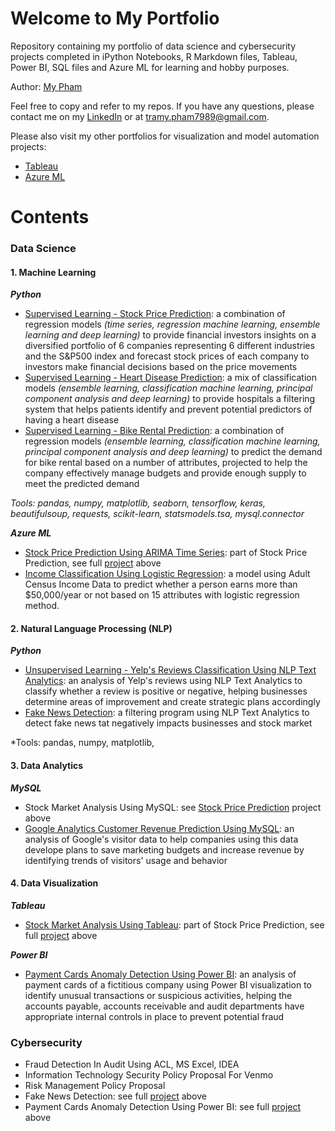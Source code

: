 # Welcome to My Portfolio
Repository containing my portfolio of data science and cybersecurity projects completed in iPython Notebooks, R Markdown files, Tableau, Power BI, SQL files and Azure ML for learning and hobby purposes.

Author: [My Pham](https://github.com/mypham14)

Feel free to copy and refer to my repos. If you have any questions, please contact me on my [LinkedIn](https://www.linkedin.com/in/mytrapham/) or at tramy.pham7989@gmail.com. 

Please also visit my other portfolios for visualization and model automation projects: 
- [Tableau](https://public.tableau.com/profile/my.tra.pham)
- [Azure ML](https://gallery.azure.ai/Home/Author?authorid=C64394424E5213619852FA330E95098630EC7C9F58B8E7FE8C2432189A92A3A7&skip=0&categories=%5B%229%22%5D&orderby=trending%20desc&tabtype=2&entityskip=0&collectionskip=0)

# Contents
### Data Science
#### 1. Machine Learning
_**Python**_
- [Supervised Learning - Stock Price Prediction](https://github.com/mypham14/stock-price-prediction): a combination of regression models *(time series, regression machine learning, ensemble learning and deep learning)* to provide financial investors insights on a diversified portfolio of 6 companies representing 6 different industries and the S&P500 index and forecast stock prices of each company to investors make financial decisions based on the price movements
- [Supervised Learning - Heart Disease Prediction](https://github.com/mypham14/heart-disease-prediction/blob/master/README.md): a mix of classification models *(ensemble learning, classification machine learning, principal component analysis and deep learning)* to provide hospitals a filtering system that helps patients identify and prevent potential predictors of having a heart disease 
- [Supervised Learning - Bike Rental Prediction](https://github.com/mypham14/bike-rental-prediction): a combination of regression models *(ensemble learning, classification machine learning, principal component analysis and deep learning)* to predict the demand for bike rental based on a number of attributes, projected to help the company effectively manage budgets and provide enough supply to meet the predicted demand

*Tools: pandas, numpy, matplotlib, seaborn, tensorflow, keras, beautifulsoup, requests, scikit-learn, statsmodels.tsa, mysql.connector*

_**Azure ML**_
- [Stock Price Prediction Using ARIMA Time Series](https://gallery.azure.ai/Experiment/Stock-Price-Prediction-2): part of Stock Price Prediction, see full [project](https://github.com/mypham14/stock-price-prediction) above
- [Income Classification Using Logistic Regression](https://gallery.azure.ai/Experiment/Income-Classification-Using-Logistic-Regression): a model using Adult Census Income Data to predict whether a person earns more than $50,000/year or not based on 15 attributes with logistic regression method.

#### 2. Natural Language Processing (NLP)
_**Python**_
- [Unsupervised Learning - Yelp's Reviews Classification Using NLP Text Analytics](https://github.com/mypham14/yelp-review-nlp): an analysis of Yelp's reviews using NLP Text Analytics to classify whether a review is positive or negative, helping businesses determine areas of improvement and create strategic plans accordingly
- [Fake News Detection](https://github.com/mypham14/fake-news-detection):  a filtering program using NLP Text Analytics to detect fake news tat negatively impacts businesses and stock market

*Tools: pandas, numpy, matplotlib,

#### 3. Data Analytics
_**MySQL**_
- Stock Market Analysis Using MySQL: see [Stock Price Prediction](https://github.com/mypham14/stock-price-prediction) project above
- [Google Analytics Customer Revenue Prediction Using MySQL](https://github.com/mypham14/customer-revenue-prediction-mysql): an analysis of Google's visitor data to help companies using this data develope plans to save marketing budgets and increase revenue by identifying trends of visitors' usage and behavior

#### 4. Data Visualization
_**Tableau**_
- [Stock Market Analysis Using Tableau](https://public.tableau.com/profile/my.tra.pham#!/vizhome/StockMarketAnalysisPortfolioFocused/StockMarketAnalysis): part of Stock Price Prediction, see full [project](https://github.com/mypham14/stock-price-prediction) above

_**Power BI**_
- [Payment Cards Anomaly Detection Using Power BI](https://github.com/mypham14/pcard-anomaly-detection): an analysis of payment cards of a fictitious company using Power BI visualization to identify unusual transactions or suspicious activities, helping the accounts payable, accounts receivable and audit departments have appropriate internal controls in place to prevent potential fraud

### Cybersecurity
- Fraud Detection In Audit Using ACL, MS Excel, IDEA
- Information Technology Security Policy Proposal For Venmo
- Risk Management Policy Proposal  
- Fake News Detection: see full [project](https://github.com/mypham14/fake-news-detection) above
- Payment Cards Anomaly Detection Using Power BI: see full [project](https://github.com/mypham14/pcard-anomaly-detection) above
